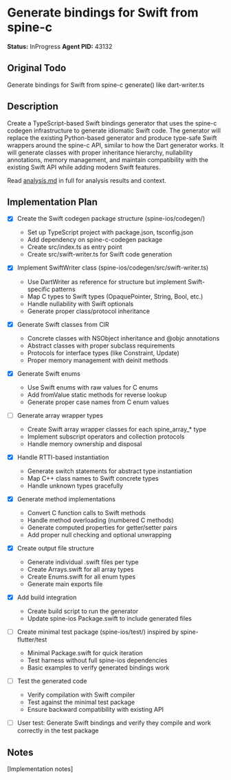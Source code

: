 # Generate bindings for Swift from spine-c
**Status:** InProgress
**Agent PID:** 43132

## Original Todo
Generate bindings for Swift from spine-c generate() like dart-writer.ts

## Description
Create a TypeScript-based Swift bindings generator that uses the spine-c codegen infrastructure to generate idiomatic Swift code. The generator will replace the existing Python-based generator and produce type-safe Swift wrappers around the spine-c API, similar to how the Dart generator works. It will generate classes with proper inheritance hierarchy, nullability annotations, memory management, and maintain compatibility with the existing Swift API while adding modern Swift features.

Read [analysis.md](./analysis.md) in full for analysis results and context.

## Implementation Plan
- [x] Create the Swift codegen package structure (spine-ios/codegen/)
   - Set up TypeScript project with package.json, tsconfig.json
   - Add dependency on spine-c-codegen package
   - Create src/index.ts as entry point
   - Create src/swift-writer.ts for Swift code generation

- [x] Implement SwiftWriter class (spine-ios/codegen/src/swift-writer.ts)
   - Use DartWriter as reference for structure but implement Swift-specific patterns
   - Map C types to Swift types (OpaquePointer, String, Bool, etc.)
   - Handle nullability with Swift optionals
   - Generate proper class/protocol inheritance

- [x] Generate Swift classes from CIR
   - Concrete classes with NSObject inheritance and @objc annotations
   - Abstract classes with proper subclass requirements
   - Protocols for interface types (like Constraint, Update)
   - Proper memory management with deinit methods

- [x] Generate Swift enums
   - Use Swift enums with raw values for C enums
   - Add fromValue static methods for reverse lookup
   - Generate proper case names from C enum values

- [ ] Generate array wrapper types
   - Create Swift array wrapper classes for each spine_array_* type
   - Implement subscript operators and collection protocols
   - Handle memory ownership and disposal

- [x] Handle RTTI-based instantiation
   - Generate switch statements for abstract type instantiation
   - Map C++ class names to Swift concrete types
   - Handle unknown types gracefully

- [x] Generate method implementations
   - Convert C function calls to Swift methods
   - Handle method overloading (numbered C methods)
   - Generate computed properties for getter/setter pairs
   - Add proper null checking and optional unwrapping

- [x] Create output file structure
   - Generate individual .swift files per type
   - Create Arrays.swift for all array types
   - Create Enums.swift for all enum types
   - Generate main exports file

- [x] Add build integration
   - Create build script to run the generator
   - Update spine-ios Package.swift to include generated files

- [ ] Create minimal test package (spine-ios/test/) inspired by spine-flutter/test
   - Minimal Package.swift for quick iteration
   - Test harness without full spine-ios dependencies
   - Basic examples to verify generated bindings work

- [ ] Test the generated code
   - Verify compilation with Swift compiler
   - Test against the minimal test package
   - Ensure backward compatibility with existing API

- [ ] User test: Generate Swift bindings and verify they compile and work correctly in the test package

## Notes
[Implementation notes]